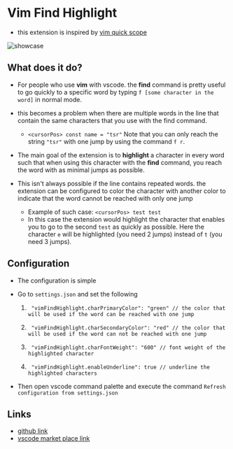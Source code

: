 # Vim Find Highlight

- this extension is inspired by [vim quick scope](https://github.com/unblevable/quick-scope)

![showcase](./showcase.gif)

## What does it do?

- For people who use **vim** with vscode. the **find** command is pretty useful to go quickly to a specific word by typing `f [some character in the word]` in normal mode.

- this becomes a problem when there are multiple words in the line that contain the same characters that you use with the find command.

  - `<cursorPos> const name = "tsr"` Note that you can only reach the string `"tsr"` with one jump by using the command `f r`.

- The main goal of the extension is to **highlight** a character in every word such that when using this character with the **find** command, you reach the word with as minimal jumps as possible.

- This isn't always possible if the line contains repeated words. the extension can be configured to color the character with another color to indicate that the word cannot be reached with only one jump
  - Example of such case: `<cursorPos> test test`
  - In this case the extension would highlight the character that enables you to go to the second `test` as quickly as possible. Here the character `e` will be highlighted (you need 2 jumps) instead of `t` (you need 3 jumps).

## Configuration

- The configuration is simple
- Go to `settings.json` and set the following

  1. ` "vimFindHighlight.charPrimaryColor": "green" // the color that will be used if the word can be reached with one jump`

  2. ` "vimFindHighlight.charSecondaryColor": "red" // the color that will be used if the word can not be reached with one jump`

  3. ` "vimFindHighlight.charFontWeight": "600" // font weight of the highlighted character`

  4. ` "vimFindHighlight.enableUnderline": true // underline the highlighted characters`

- Then open vscode command palette and execute the command `Refresh configuration from settings.json`

## Links

- [github link](https://github.com/magdyamr542/vim-find-highlight)
- [vscode market place link](https://marketplace.visualstudio.com/items?itemName=AmrMetwally.vim-find-highlight)
